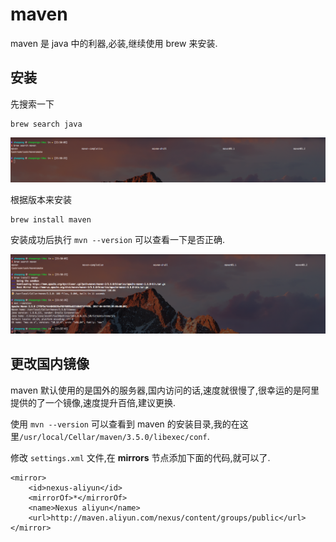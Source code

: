 # maven

maven 是 java 中的利器,必装,继续使用 brew 来安装.

## 安装

先搜索一下

```
brew search java
```

![](/_resource/mac/maven/0.png)

根据版本来安装

```
brew install maven
```

安装成功后执行 `mvn --version` 可以查看一下是否正确.

![](/_resource/mac/maven/1.png)

## 更改国内镜像

maven 默认使用的是国外的服务器,国内访问的话,速度就很慢了,很幸运的是阿里提供的了一个镜像,速度提升百倍,建议更换.

使用 `mvn --version` 可以查看到 maven 的安装目录,我的在这里`/usr/local/Cellar/maven/3.5.0/libexec/conf`.

修改 `settings.xml` 文件,在 **mirrors** 节点添加下面的代码,就可以了.

```
<mirror>
    <id>nexus-aliyun</id>
    <mirrorOf>*</mirrorOf>
    <name>Nexus aliyun</name>
    <url>http://maven.aliyun.com/nexus/content/groups/public</url>
</mirror> 
```


